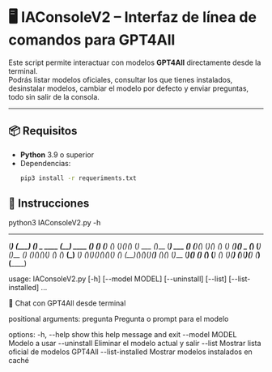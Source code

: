 # 🖥️ IAConsoleV2 – Interfaz de línea de comandos para GPT4All

Este script permite interactuar con modelos **GPT4All** directamente desde la terminal.  
Podrás listar modelos oficiales, consultar los que tienes instalados, desinstalar modelos, cambiar el modelo por defecto y enviar preguntas, todo sin salir de la consola.

---

## 📦 Requisitos
- **Python** 3.9 o superior  
- Dependencias:
  ```bash
  pip3 install -r requeriments.txt
  
## 📖 Instrucciones
python3 IAConsoleV2.py -h


 _______   _____     ___                              __         _     _    ____
(_______) (_____)  _(___)_         _      ____       (__)  ____ (_)   (_) _(____)
   (_)   (_)___(_)(_)   (_)  ___  (_)__  (____)  ___  (_) (____)(_)   (_)(_) _(_)
   (_)   (_______)(_)    _  (___) (____) (_)__  (___) (_)(_)_(_)(_)   (_)  _(_)
 __(_)__ (_)   (_)(_)___(_)(_)_(_)(_) (_) _(__)(_)_(_)(_)(__)__  (_)_(_)  (_)___
(_______)(_)   (_)  (___)   (___) (_) (_)(____) (___)(___)(____)  (___)  (______)
                                                                                                                                                                                         

usage: IAConsoleV2.py [-h] [--model MODEL] [--uninstall] [--list] [--list-installed] ...

💬 Chat con GPT4All desde terminal

positional arguments:
  pregunta          Pregunta o prompt para el modelo

options:
  -h, --help        show this help message and exit
  --model MODEL     Modelo a usar
  --uninstall       Eliminar el modelo actual y salir
  --list            Mostrar lista oficial de modelos GPT4All
  --list-installed  Mostrar modelos instalados en caché

